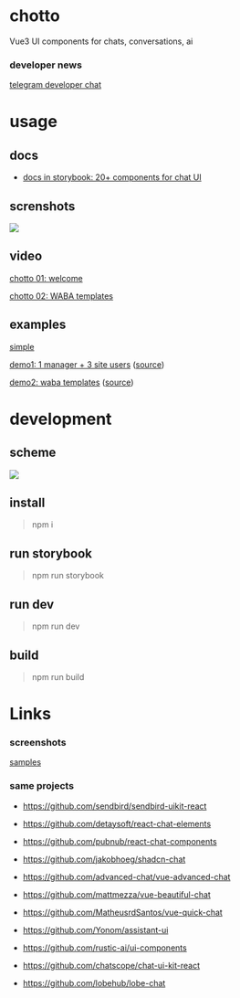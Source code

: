# chotto

Vue3 UI components for chats, conversations, ai

### developer news

[telegram developer chat](https://t.me/chottodev)

# usage

## docs

- [docs in storybook: 20+ components for chat UI](https://mobilon-dev.github.io/chotto/)

## screnshots

![](images/screenshot7.png)


## video

[chotto 01: welcome](https://youtu.be/LbtXeR_P9fs)

[chotto 02: WABA templates](https://youtu.be/bwhcn6KAn28)


## examples

[simple](https://github.com/antirek/chotto-sample)

[demo1: 1 manager + 3 site users](https://determaer.github.io/chat-demo/) ([source](https://github.com/determaer/chat-demo))

[demo2: waba templates](https://determaer.github.io/waba-chat-demo/) ([source](https://github.com/determaer/waba-chat-demo))


# development

## scheme

![](images/scheme.png)

## install

> npm i

## run storybook

> npm run storybook

## run dev

> npm run dev

## build

> npm run build



# Links

### screenshots

[samples](/samples)

### same projects

- https://github.com/sendbird/sendbird-uikit-react

- https://github.com/detaysoft/react-chat-elements

- https://github.com/pubnub/react-chat-components

- https://github.com/jakobhoeg/shadcn-chat

- https://github.com/advanced-chat/vue-advanced-chat

- https://github.com/mattmezza/vue-beautiful-chat

- https://github.com/MatheusrdSantos/vue-quick-chat

- https://github.com/Yonom/assistant-ui

- https://github.com/rustic-ai/ui-components

- https://github.com/chatscope/chat-ui-kit-react

- https://github.com/lobehub/lobe-chat



